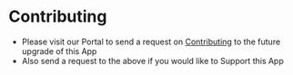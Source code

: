 # Contributing
* Please visit our Portal to send a request on [Contributing](https://elfapp.website/support) to the future upgrade of this App
* Also send a request to the above if you would like to Support this App
